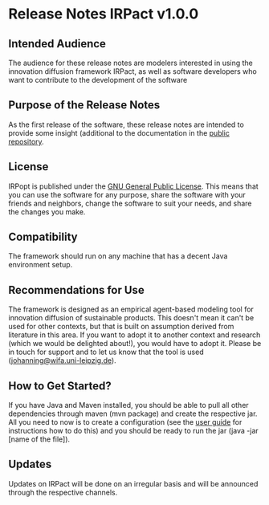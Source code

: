 # Release Notes IRPact v1.0.0
## Intended Audience
The audience for these release notes are modelers interested in using the innovation diffusion framework IRPact, as well as software developers who want to contribute to the development of the software
## Purpose of the Release Notes
As the first release of the software, these release notes are intended to provide some insight (additional to the documentation in the [public repository](https://github.com/Simonjohanning/IRPact).
## License
IRPopt is published under the [GNU General Public License](https://www.gnu.org/licenses/quick-guide-gplv3.pdf). This means that you can use the software for any purpose,  share the software with your friends and neighbors, change the software to suit your needs, and share the changes you make.
## Compatibility
The framework should run on any machine that has a decent Java environment setup.
## Recommendations for Use
The framework is designed as an empirical agent-based modeling tool for innovation diffusion of sustainable products. This doesn't mean it can't be used for other contexts, but that is built on assumption derived from literature in this area. If you want to adopt it to another context and research (which we would be delighted about!), you would have to adopt it. Please be in touch for support and to let us know that the tool is used (johanning@wifa.uni-leipzig.de).
## How to Get Started?
If you have Java and Maven installed, you should be able to pull all other dependencies through maven (mvn package) and create the respective jar. All you need to now is to create a configuration (see the [user guide](https://github.com/Simonjohanning/IRPact/tree/master/documentation/userGuide.md) for instructions how to do this) and you should be ready to run the jar (java -jar [name of the file]).
## Updates
Updates on IRPact will be done on an irregular basis and will be announced through the respective channels.
